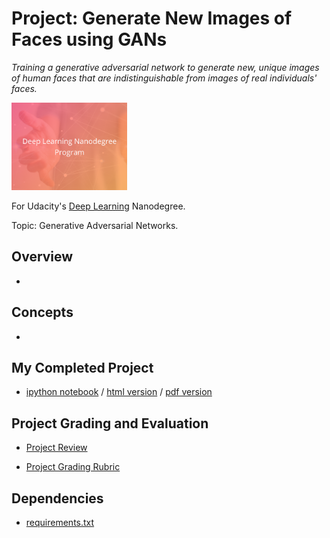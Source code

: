 # Project: Generate New Images of Faces using GANs
*Training a generative adversarial network to generate new, unique images of human faces that are indistinguishable from images of real individuals' faces.*

<img src="https://github.com/jamesdellinger/deep_learning_nanodegree_face_image_generation_project/blob/master/dlndlogo.png" height="140">

For Udacity's [Deep Learning](https://www.udacity.com/course/deep-learning-nanodegree--nd101) Nanodegree.

Topic: Generative Adversarial Networks.

## Overview
*

## Concepts
*

## My Completed Project
* [ipython notebook](https://github.com/jamesdellinger/deep_learning_nanodegree_face_image_generation_project/blob/master/dlnd_tv_script_generation.ipynb) / [html version](http://htmlpreview.github.com/?https://github.com/jamesdellinger/deep_learning_nanodegree_face_image_generation_project/blob/master/dlnd_tv_script_generation.html) / [pdf version](https://github.com/jamesdellinger/deep_learning_nanodegree_face_image_generation_project/blob/master/dlnd_tv_script_generation.pdf)

## Project Grading and Evaluation
* [Project Review](https://github.com/jamesdellinger/deep_learning_nanodegree_face_image_generation_project/master/tv_script_generation_project_review.pdf)

* [Project Grading Rubric](https://github.com/jamesdellinger/deep_learning_nanodegree_face_image_generation_project/blob/master/tv_script_generation_project_grading_rubric.pdf)

## Dependencies
* [requirements.txt](https://github.com/jamesdellinger/deep_learning_nanodegree_face_image_generation_project/blob/master/requirements.txt)
